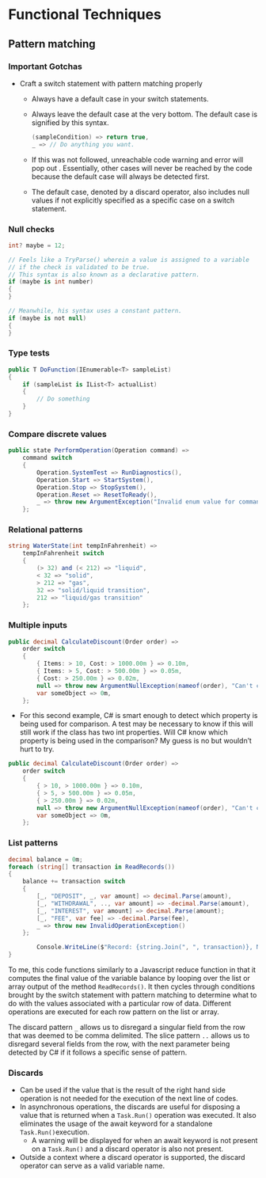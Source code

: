 # Functional Techniques

## Pattern matching

### Important Gotchas

- Craft a switch statement with pattern matching properly
    - Always have a default case in your switch statements.
    - Always leave the default case at the very bottom. The default case is signified by this syntax.
        
        ```csharp
        (sampleCondition) => return true,
        _ => // Do anything you want.
        ```
        
    - If this was not followed, unreachable code warning and error will pop out . Essentially, other cases will never be reached by the code because the default case will always be detected first.
    - The default case, denoted by a discard operator, also includes null values if not explicitly specified as a specific case on a switch statement.

### Null checks

```csharp
int? maybe = 12;

// Feels like a TryParse() wherein a value is assigned to a variable
// if the check is validated to be true.
// This syntax is also known as a declarative pattern.
if (maybe is int number)
{
}

// Meanwhile, his syntax uses a constant pattern.
if (maybe is not null)
{
}
```

### Type tests

```csharp
public T DoFunction(IEnumerable<T> sampleList)
{
	if (sampleList is IList<T> actualList)
	{
		// Do something
	}
}
```

### Compare discrete values

```csharp
public state PerformOperation(Operation command) =>
	command switch
	{
		Operation.SystemTest => RunDiagnostics(),
		Operation.Start => StartSystem(),
		Operation.Stop => StopSystem(),
		Operation.Reset => ResetToReady(),
		_ => throw new ArgumentException("Invalid enum value for command", nameof(command))
	};
```

### Relational patterns

```csharp
string WaterState(int tempInFahrenheit) =>
	tempInFahrenheit switch
	{
		(> 32) and (< 212) => "liquid",
		< 32 => "solid",
		> 212 => "gas",
		32 => "solid/liquid transition",
		212 => "liquid/gas transition"
	};
```

### Multiple inputs

```csharp
public decimal CalculateDiscount(Order order) =>
	order switch
	{
		{ Items: > 10, Cost: > 1000.00m } => 0.10m,
		{ Items: > 5, Cost: > 500.00m } => 0.05m,
		{ Cost: > 250.00m } => 0.02m,
		null => throw new ArgumentNullException(nameof(order), "Can't calculate discount on null order."),
		var someObject => 0m,
	};
```

- For this second example, C# is smart enough to detect which property is being used for comparison. A test may be necessary to know if this will still work if the class has two int properties. Will C# know which property is being used in the comparison? My guess is no but wouldn’t hurt to try.

```csharp
public decimal CalculateDiscount(Order order) =>
	order switch
	{
		{ > 10, > 1000.00m } => 0.10m,
		{ > 5, > 500.00m } => 0.05m,
		{ > 250.00m } => 0.02m,
		null => throw new ArgumentNullException(nameof(order), "Can't calculate discount on null order."),
		var someObject => 0m,
	};
```

### List patterns

```csharp
decimal balance = 0m;
foreach (string[] transaction in ReadRecords())
{
	balance += transaction switch
	{
		[_, "DEPOSIT", _, var amount] => decimal.Parse(amount),
		[_, "WITHDRAWAL", .., var amount] => -decimal.Parse(amount),
		[_, "INTEREST", var amount] => decimal.Parse(amount);
		[_, "FEE", var fee] => -decimal.Parse(fee),
		_ => throw new InvalidOperationException()
	};

		Console.WriteLine($"Record: {string.Join(", ", transaction)}, New balance: {balance:C}");
}
```

To me, this code functions similarly to a Javascript reduce function in that it computes the final value of the variable balance by looping over the list or array output of the method `ReadRecords()`. It then cycles through conditions brought by the switch statement with pattern matching to determine what to do with the values associated with a particular row of data. Different operations are executed for each row pattern on the list or array.

The discard pattern `_` allows us to disregard a singular field from the row that was deemed to be comma delimited. The slice pattern `..` allows us to disregard several fields from the row, with the next parameter being detected by C# if it follows a specific sense of pattern.

### Discards

- Can be used if the value that is the result of the right hand side operation is not needed for the execution of the next line of codes.
- In asynchronous operations, the discards are useful for disposing a value that is returned when a `Task.Run()` operation was executed. It also eliminates the usage of the await keyword for a standalone `Task.Run()`execution.
    - A warning will be displayed for when an await keyword is not present on a `Task.Run()` and a discard operator is also not present.
- Outside a context where a discard operator is supported, the discard operator can serve as a valid variable name.